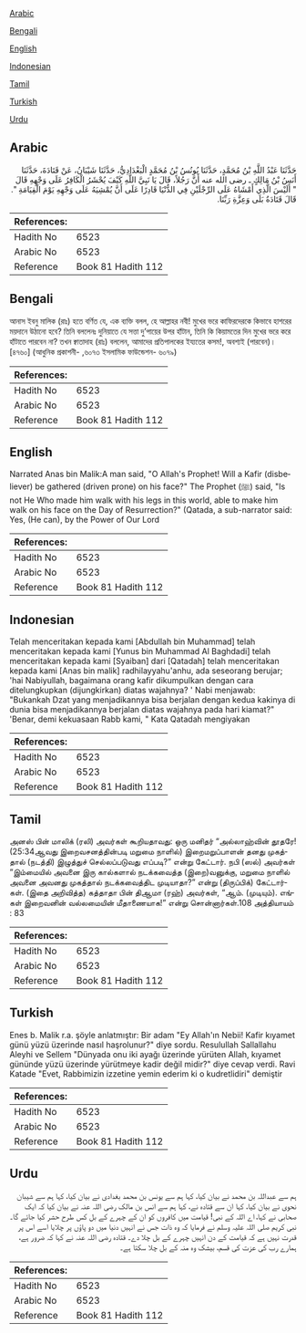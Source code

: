 [Arabic](#arabic)

[Bengali](#bengali)

[English](#english)

[Indonesian](#indonesian)

[Tamil](#tamil)

[Turkish](#turkish)

[Urdu](#urdu)

## Arabic


<div dir="rtl" lang="ar" style={{fontSize:'larger',backgroundColor:'#f8f9fa',padding:20}}>
حَدَّثَنَا عَبْدُ اللَّهِ بْنُ مُحَمَّدٍ، حَدَّثَنَا يُونُسُ بْنُ مُحَمَّدٍ الْبَغْدَادِيُّ، حَدَّثَنَا شَيْبَانُ، عَنْ قَتَادَةَ، حَدَّثَنَا أَنَسُ بْنُ مَالِكٍ ـ رضى الله عنه أَنَّ رَجُلاً، قَالَ يَا نَبِيَّ اللَّهِ كَيْفَ يُحْشَرُ الْكَافِرُ عَلَى وَجْهِهِ قَالَ ‏ "‏ أَلَيْسَ الَّذِي أَمْشَاهُ عَلَى الرِّجْلَيْنِ فِي الدُّنْيَا قَادِرًا عَلَى أَنَّ يُمْشِيَهُ عَلَى وَجْهِهِ يَوْمَ الْقِيَامَةِ ‏"‏‏.‏ قَالَ قَتَادَةُ بَلَى وَعِزَّةِ رَبِّنَا‏.‏
</div>
<div style={{backgroundColor:'#f8f9fa',padding:20, marginBottom: 10}}><table> <thead> <tr> <th>References:</th> <th></th> </tr> </thead> <tbody><tr><td>Hadith No</td><td>6523</td></tr><tr><td>Arabic No</td><td>6523</td></tr><tr><td>Reference</td><td>Book 81 Hadith 112</td></tr></tbody></table></div>

## Bengali


<div dir="ltr" lang="bn" style={{fontSize:'larger',backgroundColor:'#f8f9fa',padding:20}}>
আনাস ইবনু মালিক (রাঃ) হতে বর্ণিত যে, এক ব্যক্তি বলল, হে আল্লাহর নবী! মুখের ভরে কাফিরদেরকে কিভাবে হাশরের ময়দানে উঠানো হবে? তিনি বললেনঃ দুনিয়াতে যে সত্তা দু’পায়ের উপর হাঁটান, তিনি কি কিয়ামতের দিন মুখের ভরে করে হাঁটাতে পারবেন না? তখন ক্বাতাদাহ (রাঃ) বললেন, আমাদের প্রতিপালকের ইয্যতের কসম!, অবশ্যই (পারবেন)। [৪৭৬০] (আধুনিক প্রকাশনী- ,৬০৭৩ ইসলামিক ফাউন্ডেশন- ৬০৭৯)
</div>
<div style={{backgroundColor:'#f8f9fa',padding:20, marginBottom: 10}}><table> <thead> <tr> <th>References:</th> <th></th> </tr> </thead> <tbody><tr><td>Hadith No</td><td>6523</td></tr><tr><td>Arabic No</td><td>6523</td></tr><tr><td>Reference</td><td>Book 81 Hadith 112</td></tr></tbody></table></div>

## English


<div dir="ltr" lang="en" style={{fontSize:'larger',backgroundColor:'#f8f9fa',padding:20}}>
Narrated Anas bin Malik:A man said, "O Allah's Prophet! Will a Kafir (disbeliever) be gathered (driven prone) on his face?" The Prophet (ﷺ) said, "Is not He Who made him walk with his legs in this world, able to make him walk on his face on the Day of Resurrection?" (Qatada, a sub-narrator said: Yes, (He can), by the Power of Our Lord
</div>
<div style={{backgroundColor:'#f8f9fa',padding:20, marginBottom: 10}}><table> <thead> <tr> <th>References:</th> <th></th> </tr> </thead> <tbody><tr><td>Hadith No</td><td>6523</td></tr><tr><td>Arabic No</td><td>6523</td></tr><tr><td>Reference</td><td>Book 81 Hadith 112</td></tr></tbody></table></div>

## Indonesian


<div dir="ltr" lang="id" style={{fontSize:'larger',backgroundColor:'#f8f9fa',padding:20}}>
Telah menceritakan kepada kami [Abdullah bin Muhammad] telah menceritakan kepada kami [Yunus bin Muhammad Al Baghdadi] telah menceritakan kepada kami [Syaiban] dari [Qatadah] telah menceritakan kepada kami [Anas bin malik] radhilayyahu'anhu, ada seseorang berujar; 'hai Nabiyullah, bagaimana orang kafir dikumpulkan dengan cara ditelungkupkan (dijungkirkan) diatas wajahnya? ' Nabi menjawab: "Bukankah Dzat yang menjadikannya bisa berjalan dengan kedua kakinya di dunia bisa menjadikannya berjalan diatas wajahnya pada hari kiamat?" 'Benar, demi kekuasaan Rabb kami, " Kata Qatadah mengiyakan
</div>
<div style={{backgroundColor:'#f8f9fa',padding:20, marginBottom: 10}}><table> <thead> <tr> <th>References:</th> <th></th> </tr> </thead> <tbody><tr><td>Hadith No</td><td>6523</td></tr><tr><td>Arabic No</td><td>6523</td></tr><tr><td>Reference</td><td>Book 81 Hadith 112</td></tr></tbody></table></div>

## Tamil


<div dir="ltr" lang="ta" style={{fontSize:'larger',backgroundColor:'#f8f9fa',padding:20}}>
அனஸ் பின் மாலிக் (ரலி) அவர்கள் கூறியதாவது: ஒரு மனிதர் “அல்லாஹ்வின் தூதரே! (25:34ஆவது இறைவசனத்தின்படி மறுமை நாளில்) இறைமறுப்பாளன் தனது முகத்தால் (நடத்தி) இழுத்துச் செல்லப்படுவது எப்படி?” என்று கேட்டார். நபி (ஸல்) அவர்கள் “இம்மையில் அவனை இரு கால்களால் நடக்கவைத்த (இறை)வனுக்கு, மறுமை நாளில் அவனை அவனது முகத்தால் நடக்கவைத்திட முடியாதா?” என்று (திருப்பிக்) கேட்டார்கள். (இதை அறிவித்த) கத்தாதா பின் திஆமா (ரஹ்) அவர்கள், “ஆம். (முடியும்). எங்கள் இறைவனின் வல்லமையின் மீதாணையாக!” என்று சொன்னார்கள்.108 அத்தியாயம் : 83
</div>
<div style={{backgroundColor:'#f8f9fa',padding:20, marginBottom: 10}}><table> <thead> <tr> <th>References:</th> <th></th> </tr> </thead> <tbody><tr><td>Hadith No</td><td>6523</td></tr><tr><td>Arabic No</td><td>6523</td></tr><tr><td>Reference</td><td>Book 81 Hadith 112</td></tr></tbody></table></div>

## Turkish


<div dir="ltr" lang="tr" style={{fontSize:'larger',backgroundColor:'#f8f9fa',padding:20}}>
Enes b. Malik r.a. şöyle anlatmıştır: Bir adam "Ey Allah'ın Nebii! Kafir kıyamet günü yüzü üzerinde nasıl haşrolunur?" diye sordu. Resulullah Sallallahu Aleyhi ve Sellem "Dünyada onu iki ayağı üzerinde yürüten Allah, kıyamet gününde yüzü üzerinde yürütmeye kadir değil midir?" diye cevap verdi. Ravi Katade "Evet, Rabbimizin izzetine yemin ederim ki o kudretlidiri" demiştir
</div>
<div style={{backgroundColor:'#f8f9fa',padding:20, marginBottom: 10}}><table> <thead> <tr> <th>References:</th> <th></th> </tr> </thead> <tbody><tr><td>Hadith No</td><td>6523</td></tr><tr><td>Arabic No</td><td>6523</td></tr><tr><td>Reference</td><td>Book 81 Hadith 112</td></tr></tbody></table></div>

## Urdu


<div dir="rtl" lang="ur" style={{fontSize:'larger',backgroundColor:'#f8f9fa',padding:20}}>
ہم سے عبداللہ بن محمد نے بیان کیا، کہا ہم سے یونس بن محمد بغدادی نے بیان کیا، کہا ہم سے شیبان نحوی نے بیان کیا، کہا ان سے قتادہ نے، کہا ہم سے انس بن مالک رضی اللہ عنہ نے بیان کیا کہ ایک صحابی نے کہا، اے اللہ کے نبی! قیامت میں کافروں کو ان کے چہرے کے بل کس طرح حشر کیا جائے گا۔ نبی کریم صلی اللہ علیہ وسلم نے فرمایا کہ وہ ذات جس نے انہیں دنیا میں دو پاؤں پر چلایا اسے اس پر قدرت نہیں ہے کہ قیامت کے دن انہیں چہرے کے بل چلا دے۔ قتادہ رضی اللہ عنہ نے کہا کہ ضرور ہے، ہمارے رب کی عزت کی قسم، بیشک وہ منہ کے بل چلا سکتا ہے۔
</div>
<div style={{backgroundColor:'#f8f9fa',padding:20, marginBottom: 10}}><table> <thead> <tr> <th>References:</th> <th></th> </tr> </thead> <tbody><tr><td>Hadith No</td><td>6523</td></tr><tr><td>Arabic No</td><td>6523</td></tr><tr><td>Reference</td><td>Book 81 Hadith 112</td></tr></tbody></table></div>